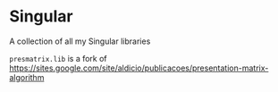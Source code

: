 # Singular
A collection of all my Singular libraries

`presmatrix.lib` is a fork of https://sites.google.com/site/aldicio/publicacoes/presentation-matrix-algorithm

